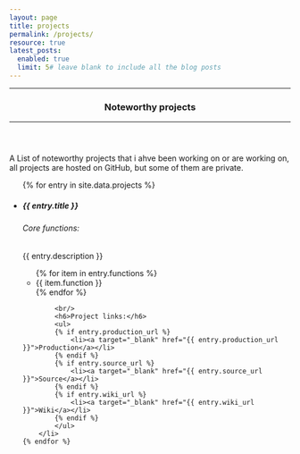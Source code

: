 ```yaml
---
layout: page
title: projects
permalink: /projects/
resource: true
latest_posts:
  enabled: true
  limit: 5# leave blank to include all the blog posts
---
```

<header class="mb-3">
    <hr>
    <h3>Noteworthy projects</h3>
    <hr>
</header>
<p>
A List of noteworthy projects that i ahve been working on or are working on, all projects are hosted on GitHub, but some of them are private.
</p>

<ul class="list-group list-group-flush">
    {% for entry in site.data.projects %}
        <li class="list-group-item pb-4">
            <h5>{{ entry.title }}</h5>
            <h6>Core functions:</h6>
            <p>{{ entry.description }}</p>
            <ul>
                {% for item in entry.functions %}
                    <li>{{ item.function }}</li>
                {% endfor %}
            </ul>

            <br/>
            <h6>Project links:</h6>
            <ul>
            {% if entry.production_url %}
                <li><a target="_blank" href="{{ entry.production_url }}">Production</a></li>
            {% endif %}
            {% if entry.source_url %}
                <li><a target="_blank" href="{{ entry.source_url }}">Source</a></li>
            {% endif %}
            {% if entry.wiki_url %}
                <li><a target="_blank" href="{{ entry.wiki_url }}">Wiki</a></li>
            {% endif %}
            </ul>
        </li>
    {% endfor %}
</ul>
